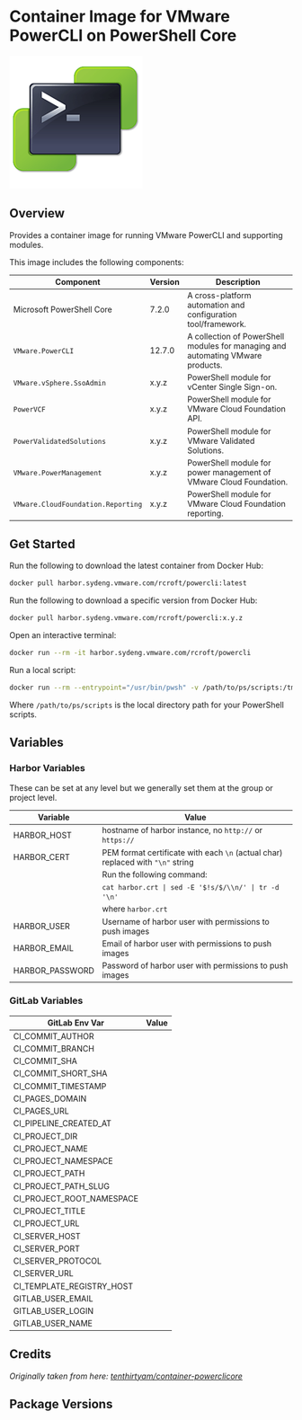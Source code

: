 # Container Image for VMware PowerCLI on PowerShell Core

![](logo.png)

## Overview

Provides a container image for running VMware PowerCLI and supporting modules.

This image includes the following components:

| Component                          | Version | Description                                                                     |
|------------------------------------|---------|---------------------------------------------------------------------------------|
| Microsoft PowerShell Core          | 7.2.0   | A cross-platform automation and configuration tool/framework.                   |
| `VMware.PowerCLI`                  | 12.7.0  | A collection of PowerShell modules for managing and automating VMware products. |
| `VMware.vSphere.SsoAdmin`          | x.y.z   | PowerShell module for vCenter Single Sign-on.                                   |
| `PowerVCF`                         | x.y.z   | PowerShell module for VMware Cloud Foundation API.                              |
| `PowerValidatedSolutions`          | x.y.z   | PowerShell module for VMware Validated Solutions.                               |
| `VMware.PowerManagement`           | x.y.z   | PowerShell module for power management of VMware Cloud Foundation.              |
| `VMware.CloudFoundation.Reporting` | x.y.z   | PowerShell module for VMware Cloud Foundation reporting.                        |

## Get Started

Run the following to download the latest container from Docker Hub:

```bash
docker pull harbor.sydeng.vmware.com/rcroft/powercli:latest
```

Run the following to download a specific version from Docker Hub:

```bash
docker pull harbor.sydeng.vmware.com/rcroft/powercli:x.y.z
```

Open an interactive terminal:

```bash
docker run --rm -it harbor.sydeng.vmware.com/rcroft/powercli
```

Run a local script:

```bash
docker run --rm --entrypoint="/usr/bin/pwsh" -v /path/to/ps/scripts:/tmp/shared harbor.sydeng.vmware.com/rcroft/powercli /tmp/shared/example.ps1
```

Where `/path/to/ps/scripts` is the local directory path for your PowerShell scripts.

## Variables

### Harbor Variables

These can be set at any level but we generally set them at the group or project level.

| Variable        | Value                                                                           |
|-----------------|---------------------------------------------------------------------------------|
| HARBOR_HOST     | hostname of harbor instance, no `http://` or `https://`                         |
| HARBOR_CERT     | PEM format certificate with each `\n` (actual char) replaced with `"\n"` string |
|                 | Run the following command:                                                      |
|                 | `cat harbor.crt \| sed -E '$!s/$/\\n/' \| tr -d '\n'`                           |
|                 | where `harbor.crt`                                                              |
| HARBOR_USER     | Username of harbor user with permissions to push images                         |
| HARBOR_EMAIL    | Email  of harbor user with permissions to push images                           |
| HARBOR_PASSWORD | Password of harbor user with permissions to push images                         |

### GitLab Variables

| GitLab Env Var            | Value |
|---------------------------|-------|
| CI_COMMIT_AUTHOR          |       |
| CI_COMMIT_BRANCH          |       |
| CI_COMMIT_SHA             |       |
| CI_COMMIT_SHORT_SHA       |       |
| CI_COMMIT_TIMESTAMP       |       |
| CI_PAGES_DOMAIN           |       |
| CI_PAGES_URL              |       |
| CI_PIPELINE_CREATED_AT    |       |
| CI_PROJECT_DIR            |       |
| CI_PROJECT_NAME           |       |
| CI_PROJECT_NAMESPACE      |       |
| CI_PROJECT_PATH           |       |
| CI_PROJECT_PATH_SLUG      |       |
| CI_PROJECT_ROOT_NAMESPACE |       |
| CI_PROJECT_TITLE          |       |
| CI_PROJECT_URL            |       |
| CI_SERVER_HOST            |       |
| CI_SERVER_PORT            |       |
| CI_SERVER_PROTOCOL        |       |
| CI_SERVER_URL             |       |
| CI_TEMPLATE_REGISTRY_HOST |       |
| GITLAB_USER_EMAIL         |       |
| GITLAB_USER_LOGIN         |       |
| GITLAB_USER_NAME          |       |

## Credits

_Originally taken from here: [tenthirtyam/container-powerclicore](https://github.com/tenthirtyam/container-powerclicore/)_

## Package Versions

<!-- snip -->
